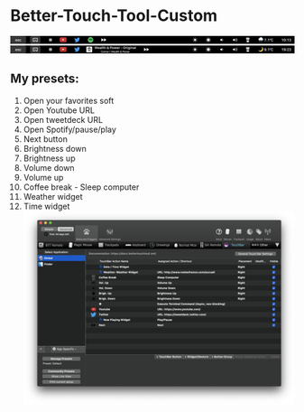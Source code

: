 # Better-Touch-Tool-Custom
![Screenshot](screenshots/TouchBar_Screenshot.png)
![Screenshot](screenshots/TouchBar_Screenshot_Spotify.png)
## My presets:
1. Open your favorites soft
2. Open Youtube URL
3. Open tweetdeck URL
4. Open Spotify/pause/play
5. Next button
6. Brightness down
7. Brightness up
8. Volume down
9. Volume up
10. Coffee break - Sleep computer
11. Weather widget
12. Time widget
![Screenshot](screenshots/Better_Touch_tool_screenshot.png)